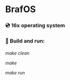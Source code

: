 <h1>            BrafOS
  


<h3>💿️ 16x operating system
  
 


<h3>🔨️ Build and run:
  

<h6>
  
make clean

make

make run



